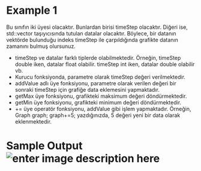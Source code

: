 ﻿# Example 1
Bu sınıfın iki üyesi olacaktır. Bunlardan birisi  timeStep  olacaktır. Diğeri ise, std::vector taşıyıcısında tutulan  datalar olacaktır. Böylece, bir datanın vektörde bulunduğu indeks timeStep ile çarpıldığında grafikte datanın zamanını bulmuş olursunuz.

-   timeStep ve datalar farklı tiplerde olabilmektedir. Örneğin, timeStep double iken, datalar float olabilir. timeStep int iken, datalar double olabilir vb.
-   Kurucu fonksiyonda, parametre olarak timeStep değeri verilmektedir.
-   addValue  adlı üye fonksiyonu, parametre olarak verilen değeri bir sonraki timeStep için grafiğe data eklemesini yapmaktadır.
-   getMax  üye fonksiyonu, grafikteki maksimum değeri döndürmektedir.
-   getMin  üye fonksiyonu, grafikteki minimum değeri döndürmektedir.
-   += üye operatör fonksiyonu, addValue gibi işlem yapmaktadır. Örneğin, Graph graph; graph+=5; yazdığınızda, 5 değeri yeni bir data olarak eklenmektedir.
# Sample Output![enter image description here](https://i.hizliresim.com/vZGUqV.png)
